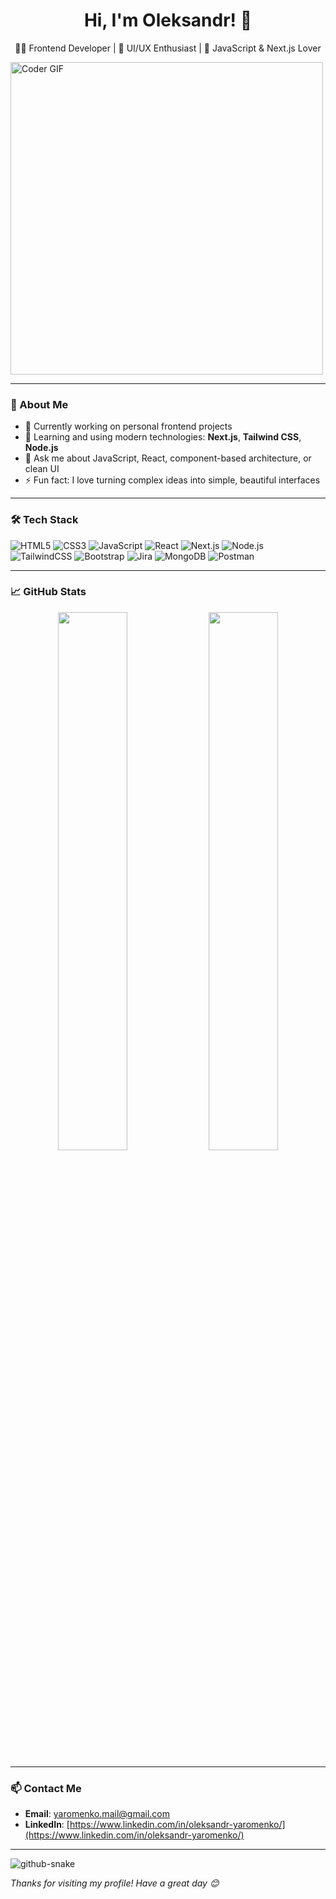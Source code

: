 <h1 align="center">Hi, I'm Oleksandr! 👋</h1>

<p align="center">
  🧑‍💻 Frontend Developer | 🎨 UI/UX Enthusiast | 🚀 JavaScript & Next.js Lover
</p>

<img src="https://media.giphy.com/media/SWoSkN6DxTszqIKEqv/giphy.gif" alt="Coder GIF" width="500">

---

### 💼 About Me

- 🔭 Currently working on personal frontend projects
- 🌱 Learning and using modern technologies: **Next.js**, **Tailwind CSS**, **Node.js**
- 💬 Ask me about JavaScript, React, component-based architecture, or clean UI
- ⚡ Fun fact: I love turning complex ideas into simple, beautiful interfaces

---

### 🛠️ Tech Stack

![HTML5](https://img.shields.io/badge/-HTML5-E34F26?logo=html5&logoColor=white&style=flat)
![CSS3](https://img.shields.io/badge/-CSS3-1572B6?logo=css3&logoColor=white&style=flat)
![JavaScript](https://img.shields.io/badge/-JavaScript-F7DF1E?logo=javascript&logoColor=black&style=flat)
![React](https://img.shields.io/badge/-React-61DAFB?logo=react&logoColor=black&style=flat)
![Next.js](https://img.shields.io/badge/-Next.js-000000?logo=nextdotjs&logoColor=white&style=flat)
![Node.js](https://img.shields.io/badge/-Node.js-339933?logo=nodedotjs&logoColor=white&style=flat)
![TailwindCSS](https://img.shields.io/badge/-TailwindCSS-38B2AC?logo=tailwindcss&logoColor=white&style=flat)
![Bootstrap](https://img.shields.io/badge/-Bootstrap-7952B3?logo=bootstrap&logoColor=white&style=flat)
![Jira](https://img.shields.io/badge/-Jira-0052CC?logo=jira&logoColor=white&style=flat)
![MongoDB](https://img.shields.io/badge/-MongoDB-47A248?logo=mongodb&logoColor=white&style=flat)
![Postman](https://img.shields.io/badge/-Postman-FF6C37?logo=postman&logoColor=white&style=flat)

---

### 📈 GitHub Stats

<p align="center">
  <img src="https://github-readme-stats.vercel.app/api?username=OleksandrYaromenko&show_icons=true&theme=radical" width="47%"/>
  <img src="https://github-readme-streak-stats.herokuapp.com/?user=OleksandrYaromenko&theme=radical" width="47%"/>
</p>

---

### 📫 Contact Me

- **Email**: [yaromenko.mail@gmail.com](yaromenko.mail@gmail.com)
- **LinkedIn**: [https://www.linkedin.com/in/oleksandr-yaromenko/](https://www.linkedin.com/in/oleksandr-yaromenko/)


---
![github-snake](https://github.com/OleksandrYaromenko/OleksandrYaromenko/blob/output/github-contribution-grid-snake.svg)

*Thanks for visiting my profile! Have a great day 😊*
